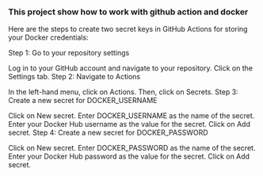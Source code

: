 
### This project show how to work with github action and docker


Here are the steps to create two secret keys in GitHub Actions for storing your Docker credentials:

Step 1: Go to your repository settings

Log in to your GitHub account and navigate to your repository.
Click on the Settings tab.
Step 2: Navigate to Actions

In the left-hand menu, click on Actions.
Then, click on Secrets.
Step 3: Create a new secret for DOCKER_USERNAME

Click on New secret.
Enter DOCKER_USERNAME as the name of the secret.
Enter your Docker Hub username as the value for the secret.
Click on Add secret.
Step 4: Create a new secret for DOCKER_PASSWORD

Click on New secret.
Enter DOCKER_PASSWORD as the name of the secret.
Enter your Docker Hub password as the value for the secret.
Click on Add secret.